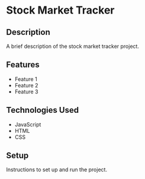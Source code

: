 # Stock Market Tracker

## Description

A brief description of the stock market tracker project.

## Features

- Feature 1
- Feature 2
- Feature 3

## Technologies Used

- JavaScript
- HTML
- CSS

## Setup

Instructions to set up and run the project.
